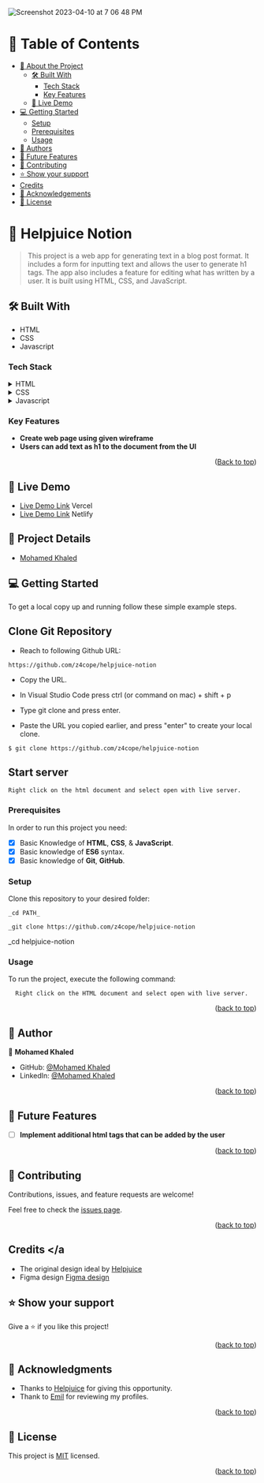 ![Screenshot 2023-04-10 at 7 06 48 PM](https://user-images.githubusercontent.com/63551733/230953091-37f4707f-7dc3-4e5c-9f93-aa6a5ddb186b.png)
<a name="readme-top"></a>

# 📗 Table of Contents

- [📖 About the Project](#about-project)
  - [🛠 Built With](#built-with)
    - [Tech Stack](#tech-stack)
    - [Key Features](#key-features)
  - [🚀 Live Demo](#live-demo)
- [💻 Getting Started](#getting-started)
  - [Setup](#setup)
  - [Prerequisites](#prerequisites)
  - [Usage](#usage)
- [👥 Authors](#author)
- [🔭 Future Features](#future-features)
- [🤝 Contributing](#contributing)
- [⭐️ Show your support](#support)
- [Credits](#credits-a-name"credits")
- [🙏 Acknowledgements](#acknowledgements)
- [📝 License](#license)

# 📖 Helpjuice Notion <a name="about-project"></a>

> This project is a web app for generating text in a blog post format. It includes a form for inputting text and allows the user to generate h1 tags. The app also includes a feature for editing what has written by a user. It is built using HTML, CSS, and JavaScript.

## 🛠 Built With <a name="built-with"></a>

- HTML
- CSS
- Javascript

### Tech Stack <a name="tech-stack"></a>

<details>
  <summary>HTML</summary>
  <ul>
    <li><a href="https://www.w3schools.com/html/">HTML</a></li>
  </ul>
</details>

<details>
  <summary>CSS</summary>
  <ul>
    <li><a href="https://www.w3schools.com/css/">CSS</a></li>
  </ul>
</details>

<details>
  <summary>Javascript</summary>
  <ul>
    <li><a href="https://www.w3schools.com/js/">Javascript</a></li>
  </ul>
</details>

### Key Features <a name="key-features"></a>

- **Create web page using given wireframe**
- **Users can add text as h1 to the document from the UI**

<p align="right">(<a href="#readme-top">Back to top</a>)</p>

## 🚀 Live Demo <a name="live-demo"></a>

- [Live Demo Link](https://helpjuice-notion.vercel.app/) Vercel
- [Live Demo Link](https://adorable-unicorn-7adfd9.netlify.app/) Netlify

## 🚀 Project Details

- [Mohamed Khaled](https://github.com/z4cope/)

## 💻 Getting Started <a name="getting-started"></a>

To get a local copy up and running follow these simple example steps.

## Clone Git Repository

- Reach to following Github URL:

```
https://github.com/z4cope/helpjuice-notion

```

- Copy the URL.

- In Visual Studio Code press ctrl (or command on mac) + shift + p

- Type git clone and press enter.

- Paste the URL you copied earlier, and press "enter" to create your local clone.

```
$ git clone https://github.com/z4cope/helpjuice-notion
```

## Start server

```
Right click on the html document and select open with live server.
```

### Prerequisites <a name="prerequisites"></a>

In order to run this project you need:

- [x] Basic Knowledge of **HTML**, **CSS**, & **JavaScript**.
- [x] Basic knowledge of **ES6** syntax.
- [x] Basic knowledge of **Git**, **GitHub**.

### Setup

Clone this repository to your desired folder:

    _cd PATH_

    _git clone https://github.com/z4cope/helpjuice-notion

\_cd helpjuice-notion

### Usage

To run the project, execute the following command:

```
  Right click on the HTML document and select open with live server.
```

<p align="right">(<a href="#readme-top">back to top</a>)</p>

<!-- AUTHORS -->

## 👥 Author <a name="author"></a>

👤 **Mohamed Khaled**

- GitHub: [@Mohamed Khaled](https://github.com/z4cope)
- LinkedIn: [@Mohamed Khaled](https://www.linkedin.com/in/mookhaled/)

<p align="right">(<a href="#readme-top">back to top</a>)</p>

## 🔭 Future Features <a name="future-features"></a>

- [ ] **Implement additional html tags that can be added by the user**

<p align="right">(<a href="#readme-top">back to top</a>)</p>

## 🤝 Contributing <a name="contributing"></a>

Contributions, issues, and feature requests are welcome!

Feel free to check the [issues page](https://github.com/z4cope/helpjuice-notion/issues).

<p align="right">(<a href="#readme-top">back to top</a>)</p>

<!-- CREDITS -->

## Credits <a name="credits"></a

- The original design ideal by [Helpjuice](https://helpjuice.com/)
- Figma design [Figma design](https://www.figma.com/file/tw8CNEl69jYeqPHxfBxf38/Helpjuice-Front-End-Developer-Test-Project?node-id=0-1)

<!-- SUPPORT -->

## ⭐️ Show your support <a name="support"></a>

Give a ⭐️ if you like this project!

<p align="right">(<a href="#readme-top">back to top</a>)</p>

## 🙏 Acknowledgments <a name="acknowledgements"></a>

- Thanks to [Helpjuice](https://helpjuice.com/) for giving this opportunity.
- Thank to [Emil](https://www.linkedin.com/in/emilhajric/) for reviewing my profiles.

<p align="right">(<a href="#readme-top">back to top</a>)</p>

<!-- LICENSE -->

## 📝 License <a name="license"></a>

This project is [MIT](./LICENSE) licensed.

<p align="right">(<a href="#readme-top">back to top</a>)</p>
